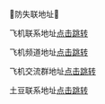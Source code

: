 🎉防失联地址🎉

飞机联系地址[点击跳转](https://t.me/XL1008)

飞机频道地址[点击跳转](https://t.me/GOO2015)

飞机交流群地址[点击跳转](https://t.me/GOO2017)

土豆联系地址[点击跳转](https://ptdym198.org/XL1008)
